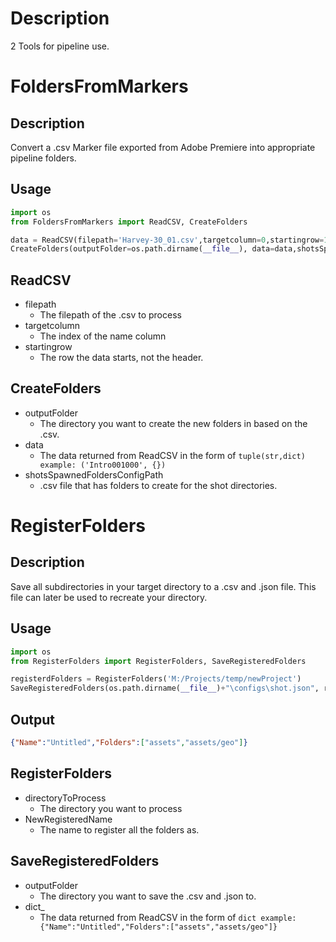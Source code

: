 # Description
2 Tools for pipeline use.

# FoldersFromMarkers

## Description
Convert a .csv Marker file exported from Adobe Premiere into appropriate pipeline folders.

## Usage
```python
import os
from FoldersFromMarkers import ReadCSV, CreateFolders

data = ReadCSV(filepath='Harvey-30_01.csv',targetcolumn=0,startingrow=1)
CreateFolders(outputFolder=os.path.dirname(__file__), data=data,shotsSpawnedFoldersConfigPath='configs/shot.csv')

```
## ReadCSV
- filepath
  - The filepath of the .csv to process
- targetcolumn
  - The index of the name column
- startingrow
  - The row the data starts, not the header.

## CreateFolders
- outputFolder
  - The directory you want to create the new folders in based on the .csv.
- data
  - The data returned from ReadCSV in the form of ```tuple(str,dict) example: ('Intro001000', {})```
- shotsSpawnedFoldersConfigPath
  - .csv file that has folders to create for the shot directories.

# RegisterFolders

## Description
Save all subdirectories in your target directory to a .csv and .json file. This file can later
be used to recreate your directory.

## Usage
```python
import os
from RegisterFolders import RegisterFolders, SaveRegisteredFolders

registerdFolders = RegisterFolders('M:/Projects/temp/newProject')
SaveRegisteredFolders(os.path.dirname(__file__)+"\configs\shot.json", registerdFolders)

```
## Output
```json
{"Name":"Untitled","Folders":["assets","assets/geo"]}
```
## RegisterFolders
- directoryToProcess
  - The directory you want to process
- NewRegisteredName
  - The name to register all the folders as.
  
## SaveRegisteredFolders
- outputFolder
  - The directory you want to save the .csv and .json to.
- dict_
  - The data returned from ReadCSV in the form of ```dict example: {"Name":"Untitled","Folders":["assets","assets/geo"]}```